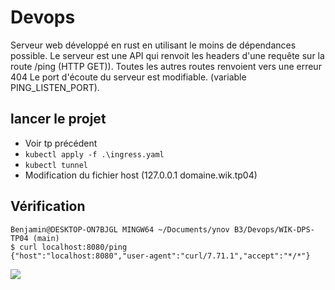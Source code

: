 # Devops

Serveur web développé en rust en utilisant le moins de dépendances possible. Le serveur est une API qui renvoit les headers d'une requête sur la route /ping (HTTP GET)). Toutes les autres routes renvoient vers une erreur 404 Le port d'écoute du serveur est modifiable. (variable PING_LISTEN_PORT).

## lancer le projet

- Voir tp précédent
- `kubectl apply -f .\ingress.yaml `
- `kubectl tunnel`
- Modification du fichier host (127.0.0.1 domaine.wik.tp04)

## Vérification

```
Benjamin@DESKTOP-ON7BJGL MINGW64 ~/Documents/ynov B3/Devops/WIK-DPS-TP04 (main)
$ curl localhost:8080/ping
{"host":"localhost:8080","user-agent":"curl/7.71.1","accept":"*/*"}
```

![](https://i.imgur.com/B8vDTKo.png)
